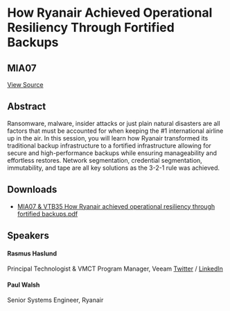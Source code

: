# How Ryanair Achieved Operational Resiliency Through Fortified Backups
## MIA07
[View Source](https://connect.veeam.com/flow/veeam/veeamon2023/attendeeportal/page/sessioncatalog/session/1678314161362001bKw9)

## Abstract
Ransomware, malware, insider attacks or just plain natural disasters are all factors that must be accounted for when keeping the #1 international airline up in the air. In this session, you will learn how Ryanair transformed its traditional backup infrastructure to a fortified infrastructure allowing for secure and high-performance backups while ensuring manageability and effortless restores. Network segmentation, credential segmentation, immutability, and tape are all key solutions as the 3-2-1 rule was achieved.

## Downloads
- [MIA07 & VTB35 How Ryanair achieved operational resiliency through fortified backups.pdf](<./files/MIA07 & VTB35 How Ryanair achieved operational resiliency through fortified backups.pdf>)

## Speakers
#### Rasmus Haslund
Principal Technologist & VMCT Program Manager, Veeam
[Twitter](https://twitter.com/haslund) / [LinkedIn](https://www.linkedin.com/in/rasmushaslund/)
#### Paul Walsh
Senior Systems Engineer, Ryanair